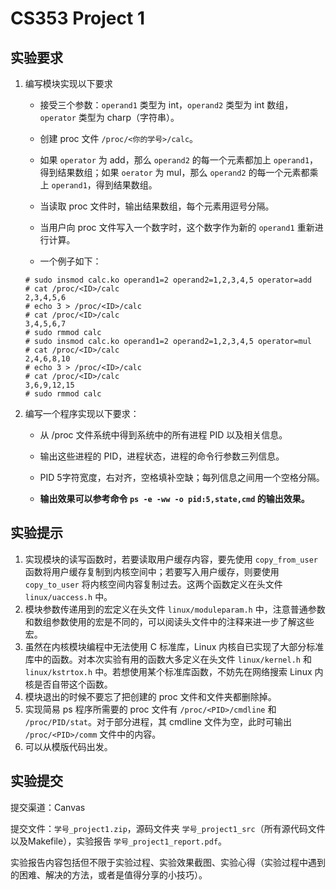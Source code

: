# CS353 Project 1

## 实验要求

1. 编写模块实现以下要求

   - 接受三个参数：`operand1` 类型为 int，`operand2` 类型为 int 数组，`operator` 类型为 charp（字符串）。

   - 创建 proc 文件 `/proc/<你的学号>/calc`。
   - 如果 `operator` 为 add，那么 `operand2` 的每一个元素都加上 `operand1`，得到结果数组；如果 `oerator` 为 mul，那么 `operand2` 的每一个元素都乘上 `operand1`，得到结果数组。
   - 当读取 proc 文件时，输出结果数组，每个元素用逗号分隔。
   - 当用户向 proc 文件写入一个数字时，这个数字作为新的 `operand1` 重新进行计算。
   - 一个例子如下：

   ```
   # sudo insmod calc.ko operand1=2 operand2=1,2,3,4,5 operator=add
   # cat /proc/<ID>/calc
   2,3,4,5,6
   # echo 3 > /proc/<ID>/calc
   # cat /proc/<ID>/calc
   3,4,5,6,7
   # sudo rmmod calc
   # sudo insmod calc.ko operand1=2 operand2=1,2,3,4,5 operator=mul
   # cat /proc/<ID>/calc
   2,4,6,8,10
   # echo 3 > /proc/<ID>/calc
   # cat /proc/<ID>/calc
   3,6,9,12,15
   # sudo rmmod calc
   ```

2. 编写一个程序实现以下要求：

   - 从 /proc 文件系统中得到系统中的所有进程 PID 以及相关信息。

   - 输出这些进程的 PID，进程状态，进程的命令行参数三列信息。

   - PID 5字符宽度，右对齐，空格填补空缺；每列信息之间用一个空格分隔。

   - **输出效果可以参考命令 `ps -e -ww -o pid:5,state,cmd` 的输出效果。**

## 实验提示

1. 实现模块的读写函数时，若要读取用户缓存内容，要先使用 `copy_from_user` 函数将用户缓存复制到内核空间中；若要写入用户缓存，则要使用 `copy_to_user` 将内核空间内容复制过去。这两个函数定义在头文件 `linux/uaccess.h` 中。
2. 模块参数传递用到的宏定义在头文件 `linux/moduleparam.h` 中，注意普通参数和数组参数使用的宏是不同的，可以阅读头文件中的注释来进一步了解这些宏。
3. 虽然在内核模块编程中无法使用 C 标准库，Linux 内核自已实现了大部分标准库中的函数。对本次实验有用的函数大多定义在头文件 `linux/kernel.h` 和 `linux/kstrtox.h` 中。若想使用某个标准库函数，不妨先在网络搜索 Linux 内核是否自带这个函数。
4. 模块退出的时候不要忘了把创建的 proc 文件和文件夹都删除掉。
5. 实现简易 ps 程序所需要的 proc 文件有 `/proc/<PID>/cmdline` 和 `/proc/PID/stat`。对于部分进程，其 cmdline 文件为空，此时可输出 `/proc/<PID>/comm` 文件中的内容。
6. 可以从模版代码出发。

## 实验提交

提交渠道：Canvas

提交⽂件：`学号_project1.zip`，源码⽂件夹 `学号_project1_src`（所有源代码文件以及Makefile），实验报告 `学号_project1_report.pdf`。

实验报告内容包括但不限于实验过程、实验效果截图、实验⼼得（实验过程中遇到的困难、解决的方法，或者是值得分享的小技巧）。